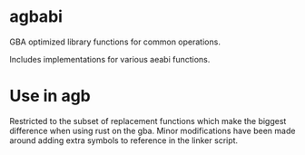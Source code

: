 # agbabi

GBA optimized library functions for common operations.

Includes implementations for various aeabi functions.

# Use in agb

Restricted to the subset of replacement functions which make the biggest difference when using rust on the gba.
Minor modifications have been made around adding extra symbols to reference in the linker script.